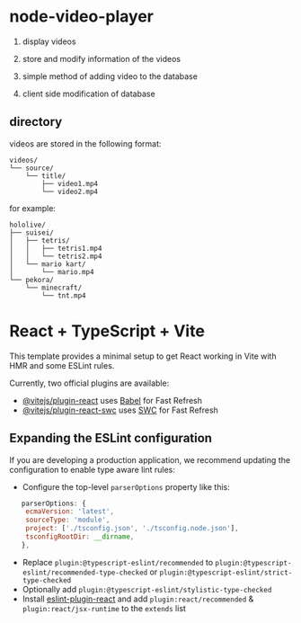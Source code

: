 # node-video-player
 
1. display videos

2. store and modify information of the videos

3. simple method of adding video to the database

4. client side modification of database

## directory

videos are stored in the following format:

```
videos/
└── source/
    └── title/
        ├── video1.mp4
        └── video2.mp4
```

for example:

```
hololive/
├── suisei/
│   ├── tetris/
│   │   ├── tetris1.mp4
│   │   └── tetris2.mp4
│   └── mario kart/
│       └── mario.mp4
└── pekora/
    └── minecraft/
        └── tnt.mp4
```

# React + TypeScript + Vite

This template provides a minimal setup to get React working in Vite with HMR and some ESLint rules.

Currently, two official plugins are available:

- [@vitejs/plugin-react](https://github.com/vitejs/vite-plugin-react/blob/main/packages/plugin-react/README.md) uses [Babel](https://babeljs.io/) for Fast Refresh
- [@vitejs/plugin-react-swc](https://github.com/vitejs/vite-plugin-react-swc) uses [SWC](https://swc.rs/) for Fast Refresh

## Expanding the ESLint configuration

If you are developing a production application, we recommend updating the configuration to enable type aware lint rules:

- Configure the top-level `parserOptions` property like this:

```js
   parserOptions: {
    ecmaVersion: 'latest',
    sourceType: 'module',
    project: ['./tsconfig.json', './tsconfig.node.json'],
    tsconfigRootDir: __dirname,
   },
```

- Replace `plugin:@typescript-eslint/recommended` to `plugin:@typescript-eslint/recommended-type-checked` or `plugin:@typescript-eslint/strict-type-checked`
- Optionally add `plugin:@typescript-eslint/stylistic-type-checked`
- Install [eslint-plugin-react](https://github.com/jsx-eslint/eslint-plugin-react) and add `plugin:react/recommended` & `plugin:react/jsx-runtime` to the `extends` list
